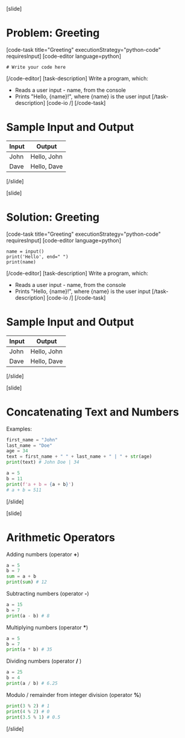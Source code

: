 [slide]
# Problem: Greeting
[code-task title="Greeting" executionStrategy="python-code" requiresInput]
[code-editor language=python]
```
# Write your code here
```
[/code-editor]
[task-description]
Write a program, which:

* Reads a user input - name, from the console
* Prints "Hello, \{name\}!", where \{name\} is the user input
[/task-description]
[code-io /]
[/code-task]
# Sample Input and Output
|Input|Output|
|-----|------|
|John|Hello, John|
|Dave|Hello, Dave|
[/slide]

[slide]
# Solution: Greeting
[code-task title="Greeting" executionStrategy="python-code" requiresInput]
[code-editor language=python]
```
name = input()
print('Hello', end=" ")
print(name)
```
[/code-editor]
[task-description]
Write a program, which:

* Reads a user input - name, from the console
* Prints "Hello, \{name\}!", where \{name\} is the user input
[/task-description]
[code-io /]
[/code-task]
# Sample Input and Output
|Input|Output|
|-----|------|
|John|Hello, John|
|Dave|Hello, Dave|
[/slide]

[slide]
# Concatenating Text and Numbers
Examples:

```python
first_name = "John"
last_name = "Doe"
age = 34
text = first_name + " " + last_name + " | " + str(age)
print(text) # John Doe | 34
```
```python
a = 5
b = 11
print(f'a + b = {a + b}')
# a + b = 511
``` 
[/slide]

[slide]
# Arithmetic Operators
Adding numbers (operator **+**)
```python
a = 5
b = 7
sum = a + b
print(sum) # 12
```
Subtracting numbers (operator **-**)
```python
a = 15
b = 7
print(a - b) # 8
```
Multiplying numbers (operator **\***)
```python
a = 5
b = 7
print(a * b) # 35
```
Dividing numbers (operator **\/** )
```python
a = 25
b = 4
print(a / b) # 6.25
```
Modulo / remainder from integer division (operator **%**)
```python
print(3 % 2) # 1
print(4 % 2) # 0
print(3.5 % 1) # 0.5
```
[/slide]